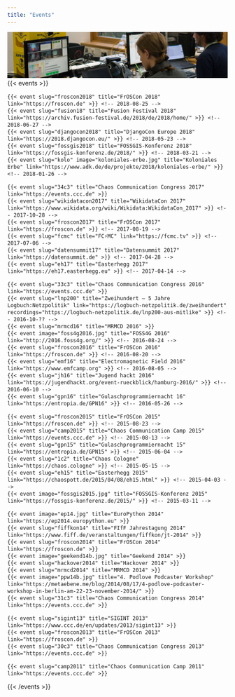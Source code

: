 ```yaml
---
title: "Events"
---
```


![](header.jpg)
{{< events >}}
<!-- 2018 -->
	{{< event slug="froscon2018" title="FrOSCon 2018" link="https://froscon.de" >}} <!-- 2018-08-25 -->
	{{< event slug="fusion18" title="Fusion Festival 2018" link="https://archiv.fusion-festival.de/2018/de/2018/home/" >}} <!-- 2018-06-27 -->
	{{< event slug="djangocon2018" title="DjangoCon Europe 2018" link="https://2018.djangocon.eu/" >}} <!-- 2018-05-23 -->
	{{< event slug="fossgis2018" title="FOSSGIS-Konferenz 2018" link="https://fossgis-konferenz.de/2018/" >}} <!-- 2018-03-21 -->
	{{< event slug="kolo" image="koloniales-erbe.jpg" title="Koloniales Erbe" link="https://www.adk.de/de/projekte/2018/koloniales-erbe/" >}} <!-- 2018-01-26 -->

<!-- 2017 -->
	{{< event slug="34c3" title="Chaos Communication Congress 2017" link="https://events.ccc.de" >}}
	{{< event slug="wikidatacon2017" title="WikidataCon 2017" link="https://www.wikidata.org/wiki/Wikidata:WikidataCon_2017" >}} <!-- 2017-10-28 -->
	{{< event slug="froscon2017" title="FrOSCon 2017" link="https://froscon.de" >}} <!-- 2017-08-19 -->
	{{< event slug="fcmc" title="FC⚡MC" link="https://fcmc.tv" >}} <!-- 2017-07-06 -->
	{{< event slug="datensummit17" title="Datensummit 2017" link="https://datensummit.de" >}} <!-- 2017-04-28 -->
	{{< event slug="eh17" title="Easterhegg 2017" link="https://eh17.easterhegg.eu" >}} <!-- 2017-04-14 -->

<!-- 2016 -->
	{{< event slug="33c3" title="Chaos Communication Congress 2016" link="https://events.ccc.de" >}}
	{{< event slug="lnp200" title="Zweihundert – 5 Jahre Logbuch:Netzpolitik" link="https://logbuch-netzpolitik.de/zweihundert" recordings="https://logbuch-netzpolitik.de/lnp200-aus-mitlike" >}} <!-- 2016-10-?? -->
	{{< event slug="mrmcd16" title="MRMCD 2016" >}}
	{{< event image="foss4g2016.jpg" title="FOSS4G 2016" link="http://2016.foss4g.org/" >}} <!-- 2016-08-24 -->
	{{< event slug="froscon2016" title="FrOSCon 2016" link="https://froscon.de" >}} <!-- 2016-08-20 -->
	{{< event slug="emf16" title="Electromagnetic Field 2016" link="https://www.emfcamp.org" >}} <!-- 2016-08-05 -->
	{{< event slug="jh16" title="Jugend hackt 2016" link="https://jugendhackt.org/event-rueckblick/hamburg-2016/" >}} <!-- 2016-06-10 -->
	{{< event slug="gpn16" title="Gulaschprogrammiernacht 16" link="https://entropia.de/GPN16" >}} <!-- 2016-05-26 -->

<!-- 2015 -->
	{{< event slug="froscon2015" title="FrOSCon 2015" link="https://froscon.de" >}} <!-- 2015-08-23 -->
	{{< event slug="camp2015" title="Chaos Communication Camp 2015" link="https://events.ccc.de" >}} <!-- 2015-08-13 -->
	{{< event slug="gpn15" title="Gulaschprogrammiernacht 15" link="https://entropia.de/GPN15" >}} <!-- 2015-06-04 -->
	{{< event slug="1c2" title="Chaos Cologne" link="https://chaos.cologne" >}} <!-- 2015-05-15 -->
	{{< event slug="eh15" title="Easterhegg 2015" link="https://chaospott.de/2015/04/08/eh15.html" >}} <!-- 2015-04-03 -->
	{{< event image="fossgis2015.jpg" title="FOSSGIS-Konferenz 2015" link="https://fossgis-konferenz.de/2015/" >}} <!-- 2015-03-11 -->

<!-- 2014 -->
	{{< event image="ep14.jpg" title="EuroPython 2014" link="https://ep2014.europython.eu" >}}
	{{< event slug="fiffkon14" title="FIfF Jahrestagung 2014" link="https://www.fiff.de/veranstaltungen/fiffkon/jt-2014" >}}
	{{< event slug="froscon2014" title="FrOSCon 2014" link="https://froscon.de" >}}
	{{< event image="geekend14b.jpg" title="Geekend 2014" >}}
	{{< event slug="hackover2014" title="Hackover 2014" >}}
	{{< event slug="mrmcd2014" title="MRMCD 2014" >}}
	{{< event image="ppw14b.jpg" title="4. Podlove Podcaster Workshop" link="https://metaebene.me/blog/2014/08/17/4-podlove-podcaster-workshop-in-berlin-am-22-23-november-2014/" >}}
	{{< event slug="31c3" title="Chaos Communication Congress 2014" link="https://events.ccc.de" >}}

<!-- 2013 -->
	{{< event slug="sigint13" title="SIGINT 2013" link="https://www.ccc.de/en/updates/2013/sigint13" >}}
	{{< event slug="froscon2013" title="FrOSCon 2013" link="https://froscon.de" >}}
	{{< event slug="30c3" title="Chaos Communication Congress 2013" link="https://events.ccc.de" >}} 

<!-- 2011 -->
	{{< event slug="camp2011" title="Chaos Communication Camp 2011" link="https://events.ccc.de" >}} 
{{< /events >}}
